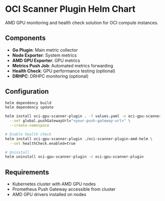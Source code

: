 # OCI Scanner Plugin Helm Chart

AMD GPU monitoring and health check solution for OCI compute instances.

## Components

- **Go Plugin**: Main metric collector
- **Node Exporter**: System metrics
- **AMD GPU Exporter**: GPU metrics
- **Metrics Push Job**: Automated metrics forwarding
- **Health Check**: GPU performance testing (optional)
- **DRHPC**: DRHPC monitoring (optional)

## Configuration

```bash
helm dependency build
helm dependency update 

helm install oci-gpu-scanner-plugin . -f values.yaml -n oci-gpu-scanner-plugin \
  --set global.pushGatewayUrl="<your-push-gateway-url>" \
  --create-namespace

# Enable health check
helm install oci-gpu-scanner-plugin ./oci-scanner-plugin-amd-helm \
  --set healthCheck.enabled=true

# Uninstall
helm uninstall oci-gpu-scanner-plugin -n oci-gpu-scanner-plugin
```

## Requirements

- Kubernetes cluster with AMD GPU nodes
- Prometheus Push Gateway accessible from cluster
- AMD GPU drivers installed on nodes